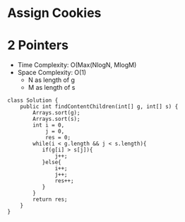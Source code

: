 # Assign Cookies

# 2 Pointers

- Time Complexity: O(Max(NlogN, MlogM)
- Space Complexity: O(1)
  - N as length of g
  - M as length of s

```
class Solution {
    public int findContentChildren(int[] g, int[] s) {
        Arrays.sort(g);
        Arrays.sort(s);
        int i = 0,
            j = 0,
            res = 0;
        while(i < g.length && j < s.length){
           if(g[i] > s[j]){
               j++;
           }else{
               i++;
               j++;
               res++;
           }
        }
        return res;
    }
}
```
